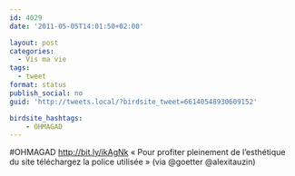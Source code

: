 ```yaml
---
id: 4029
date: '2011-05-05T14:01:50+02:00'

layout: post
categories:
  - Vis ma vie
tags:
  - tweet
format: status
publish_social: no
guid: 'http://tweets.local/?birdsite_tweet=66140548930609152'

birdsite_hashtags:
    - OHMAGAD
---
```


\#OHMAGAD http://bit.ly/ikAgNk « Pour profiter pleinement de l’esthétique du site téléchargez la police utilisée » (via @goetter @alexitauzin)